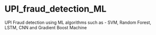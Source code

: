 # UPI_fraud_detection_ML
UPI Fraud detection using ML algorithms such as - SVM, Random Forest, LSTM, CNN and Gradient Boost Machine 
